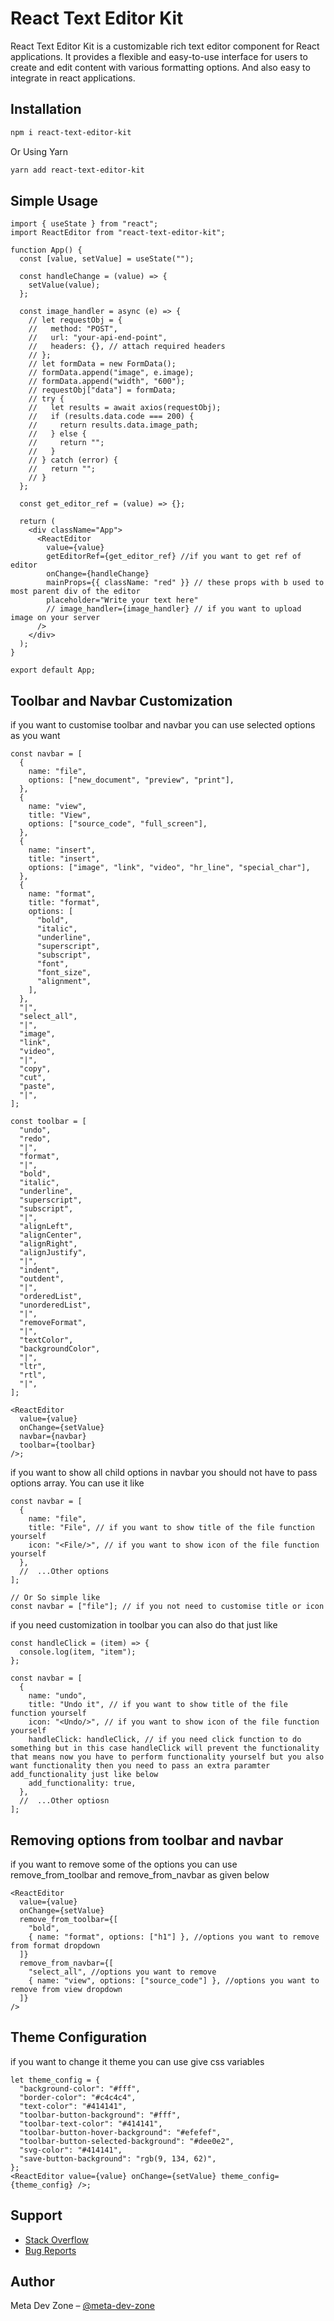 # React Text Editor Kit

React Text Editor Kit is a customizable rich text editor component for React applications. It provides a flexible and easy-to-use interface for users to create and edit content with various formatting options. And also easy to integrate in react applications.

## Installation

```sh
npm i react-text-editor-kit
```

Or Using Yarn

```sh
yarn add react-text-editor-kit
```

## Simple Usage

```tsx
import { useState } from "react";
import ReactEditor from "react-text-editor-kit";

function App() {
  const [value, setValue] = useState("");

  const handleChange = (value) => {
    setValue(value);
  };

  const image_handler = async (e) => {
    // let requestObj = {
    //   method: "POST",
    //   url: "your-api-end-point",
    //   headers: {}, // attach required headers
    // };
    // let formData = new FormData();
    // formData.append("image", e.image);
    // formData.append("width", "600");
    // requestObj["data"] = formData;
    // try {
    //   let results = await axios(requestObj);
    //   if (results.data.code === 200) {
    //     return results.data.image_path;
    //   } else {
    //     return "";
    //   }
    // } catch (error) {
    //   return "";
    // }
  };

  const get_editor_ref = (value) => {};

  return (
    <div className="App">
      <ReactEditor
        value={value}
        getEditorRef={get_editor_ref} //if you want to get ref of editor
        onChange={handleChange}
        mainProps={{ className: "red" }} // these props with b used to most parent div of the editor
        placeholder="Write your text here"
        // image_handler={image_handler} // if you want to upload image on your server
      />
    </div>
  );
}

export default App;
```

## Toolbar and Navbar Customization

if you want to customise toolbar and navbar you can use selected options as you want

```tsx
const navbar = [
  {
    name: "file",
    options: ["new_document", "preview", "print"],
  },
  {
    name: "view",
    title: "View",
    options: ["source_code", "full_screen"],
  },
  {
    name: "insert",
    title: "insert",
    options: ["image", "link", "video", "hr_line", "special_char"],
  },
  {
    name: "format",
    title: "format",
    options: [
      "bold",
      "italic",
      "underline",
      "superscript",
      "subscript",
      "font",
      "font_size",
      "alignment",
    ],
  },
  "|",
  "select_all",
  "|",
  "image",
  "link",
  "video",
  "|",
  "copy",
  "cut",
  "paste",
  "|",
];

const toolbar = [
  "undo",
  "redo",
  "|",
  "format",
  "|",
  "bold",
  "italic",
  "underline",
  "superscript",
  "subscript",
  "|",
  "alignLeft",
  "alignCenter",
  "alignRight",
  "alignJustify",
  "|",
  "indent",
  "outdent",
  "|",
  "orderedList",
  "unorderedList",
  "|",
  "removeFormat",
  "|",
  "textColor",
  "backgroundColor",
  "|",
  "ltr",
  "rtl",
  "|",
];

<ReactEditor
  value={value}
  onChange={setValue}
  navbar={navbar}
  toolbar={toolbar}
/>;
```

if you want to show all child options in navbar you should not have to pass options array. You can use it like

```tsx
const navbar = [
  {
    name: "file",
    title: "File", // if you want to show title of the file function yourself
    icon: "<File/>", // if you want to show icon of the file function yourself
  },
  //  ...Other options
];

// Or So simple like
const navbar = ["file"]; // if you not need to customise title or icon
```

if you need customization in toolbar you can also do that just like

```tsx
const handleClick = (item) => {
  console.log(item, "item");
};

const navbar = [
  {
    name: "undo",
    title: "Undo it", // if you want to show title of the file function yourself
    icon: "<Undo/>", // if you want to show icon of the file function yourself
    handleClick: handleClick, // if you need click function to do something but in this case handleClick will prevent the functionality that means now you have to perform functionality yourself but you also want functionality then you need to pass an extra paramter add_functionality just like below
    add_functionality: true,
  },
  //  ...Other optiosn
];
```

## Removing options from toolbar and navbar

if you want to remove some of the options you can use remove_from_toolbar and remove_from_navbar as given below

```tsx
<ReactEditor
  value={value}
  onChange={setValue}
  remove_from_toolbar={[
    "bold",
    { name: "format", options: ["h1"] }, //options you want to remove from format dropdown
  ]}
  remove_from_navbar={[
    "select_all", //options you want to remove
    { name: "view", options: ["source_code"] }, //options you want to remove from view dropdown
  ]}
/>
```

## Theme Configuration

if you want to change it theme you can use give css variables

```tsx
let theme_config = {
  "background-color": "#fff",
  "border-color": "#c4c4c4",
  "text-color": "#414141",
  "toolbar-button-background": "#fff",
  "toolbar-text-color": "#414141",
  "toolbar-button-hover-background": "#efefef",
  "toolbar-button-selected-background": "#dee0e2",
  "svg-color": "#414141",
  "save-button-background": "rgb(9, 134, 62)",
};
<ReactEditor value={value} onChange={setValue} theme_config={theme_config} />;
```

## Support

- [Stack Overflow](https://stackoverflowteams.com/c/meta-dev-zone)
- [Bug Reports](https://github.com/MetaDevZone/react-text-editor-app/issues)

## Author

Meta Dev Zone – [@meta-dev-zone](https://www.npmjs.com/~meta-dev-zone)
